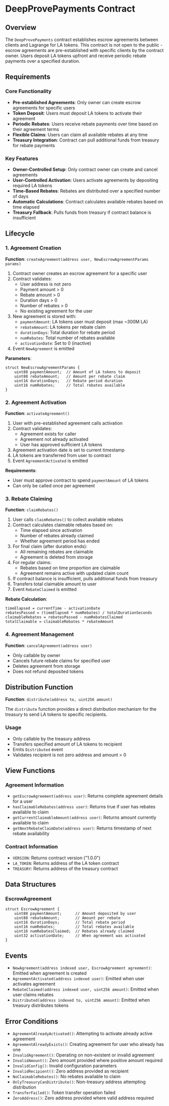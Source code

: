 # DeepProvePayments Contract

## Overview

The `DeepProvePayments` contract establishes escrow agreements between clients and Lagrange for LA tokens. This contract is not open to the public - escrow agreements are pre-established with specific clients by the contract owner. Users deposit LA tokens upfront and receive periodic rebate payments over a specified duration.

## Requirements

### Core Functionality
- **Pre-established Agreements**: Only owner can create escrow agreements for specific users
- **Token Deposit**: Users must deposit LA tokens to activate their agreement
- **Periodic Rebates**: Users receive rebate payments over time based on their agreement terms
- **Flexible Claims**: Users can claim all available rebates at any time
- **Treasury Integration**: Contract can pull additional funds from treasury for rebate payments

### Key Features
- **Owner-Controlled Setup**: Only contract owner can create and cancel agreements
- **User-Controlled Activation**: Users activate agreements by depositing required LA tokens
- **Time-Based Rebates**: Rebates are distributed over a specified number of days
- **Automatic Calculations**: Contract calculates available rebates based on time elapsed
- **Treasury Fallback**: Pulls funds from treasury if contract balance is insufficient

## Lifecycle

### 1. Agreement Creation

**Function**: `createAgreement(address user, NewEscrowAgreementParams params)`

1. Contract owner creates an escrow agreement for a specific user
2. Contract validates:
   - User address is not zero
   - Payment amount > 0
   - Rebate amount > 0
   - Duration days > 0
   - Number of rebates > 0
   - No existing agreement for the user
3. New agreement is stored with:
   - `paymentAmount`: LA tokens user must deposit (max ~300M LA)
   - `rebateAmount`: LA tokens per rebate claim
   - `durationDays`: Total duration for rebate period
   - `numRebates`: Total number of rebates available
   - `activationDate`: Set to 0 (inactive)
4. Event `NewAgreement` is emitted

**Parameters**:
```solidity
struct NewEscrowAgreementParams {
    uint88 paymentAmount;  // Amount of LA tokens to deposit
    uint88 rebateAmount;   // Amount per rebate claim
    uint16 durationDays;   // Rebate period duration
    uint16 numRebates;     // Total rebates available
}
```

### 2. Agreement Activation

**Function**: `activateAgreement()`

1. User with pre-established agreement calls activation
2. Contract validates:
   - Agreement exists for caller
   - Agreement not already activated
   - User has approved sufficient LA tokens
3. Agreement activation date is set to current timestamp
4. LA tokens are transferred from user to contract
5. Event `AgreementActivated` is emitted

**Requirements**:
- User must approve contract to spend `paymentAmount` of LA tokens
- Can only be called once per agreement

### 3. Rebate Claiming

**Function**: `claimRebates()`

1. User calls `claimRebates()` to collect available rebates
2. Contract calculates claimable rebates based on:
   - Time elapsed since activation
   - Number of rebates already claimed
   - Whether agreement period has ended
3. For final claim (after duration ends):
   - All remaining rebates are claimable
   - Agreement is deleted from storage
4. For regular claims:
   - Rebates based on time proportion are claimable
   - Agreement remains active with updated claim count
5. If contract balance is insufficient, pulls additional funds from treasury
6. Transfers total claimable amount to user
7. Event `RebateClaimed` is emitted

**Rebate Calculation**:
```
timeElapsed = currentTime - activationDate
rebatesPassed = (timeElapsed * numRebates) / totalDurationSeconds
claimableRebates = rebatesPassed - numRebatesClaimed
totalClaimable = claimableRebates * rebateAmount
```

### 4. Agreement Management

**Function**: `cancelAgreement(address user)`

- Only callable by owner
- Cancels future rebate claims for specified user
- Deletes agreement from storage
- Does not refund deposited tokens

## Distribution Function

**Function**: `distribute(address to, uint256 amount)`

The `distribute` function provides a direct distribution mechanism for the treasury to send LA tokens to specific recipients.

### Usage
- Only callable by the treasury address
- Transfers specified amount of LA tokens to recipient
- Emits `Distributed` event
- Validates recipient is not zero address and amount > 0

## View Functions

### Agreement Information
- `getEscrowAgreement(address user)`: Returns complete agreement details for a user
- `hasClaimableRebates(address user)`: Returns true if user has rebates available to claim
- `getCurrentClaimableAmount(address user)`: Returns amount currently available to claim
- `getNextRebateClaimDate(address user)`: Returns timestamp of next rebate availability

### Contract Information
- `VERSION`: Returns contract version ("1.0.0")
- `LA_TOKEN`: Returns address of the LA token contract
- `TREASURY`: Returns address of the treasury contract

## Data Structures

### EscrowAgreement
```solidity
struct EscrowAgreement {
    uint88 paymentAmount;      // Amount deposited by user
    uint88 rebateAmount;       // Amount per rebate
    uint16 durationDays;       // Total rebate period
    uint16 numRebates;         // Total rebates available
    uint16 numRebatesClaimed;  // Rebates already claimed
    uint32 activationDate;     // When agreement was activated
}
```

## Events

- `NewAgreement(address indexed user, EscrowAgreement agreement)`: Emitted when agreement is created
- `AgreementActivated(address indexed user)`: Emitted when user activates agreement
- `RebateClaimed(address indexed user, uint256 amount)`: Emitted when user claims rebates
- `Distributed(address indexed to, uint256 amount)`: Emitted when treasury distributes tokens

## Error Conditions

- `AgreementAlreadyActivated()`: Attempting to activate already active agreement
- `AgreementAlreadyExists()`: Creating agreement for user who already has one
- `InvalidAgreement()`: Operating on non-existent or invalid agreement
- `InvalidAmount()`: Zero amount provided where positive amount required
- `InvalidConfig()`: Invalid configuration parameters
- `InvalidRecipient()`: Zero address provided as recipient
- `NoClaimableRebates()`: No rebates available to claim
- `OnlyTreasuryCanDistribute()`: Non-treasury address attempting distribution
- `TransferFailed()`: Token transfer operation failed
- `ZeroAddress()`: Zero address provided where valid address required 